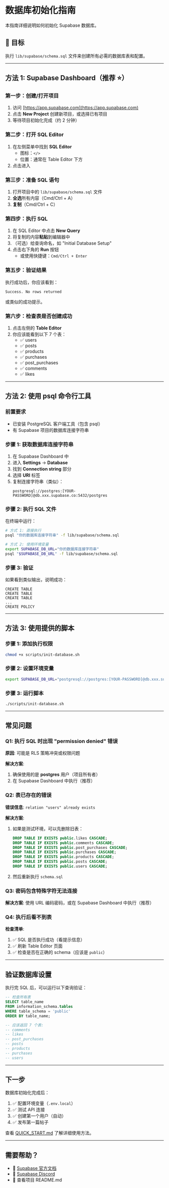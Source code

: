 # 数据库初始化指南

本指南详细说明如何初始化 Supabase 数据库。

## 🎯 目标

执行 `lib/supabase/schema.sql` 文件来创建所有必需的数据库表和配置。

---

## 方法 1: Supabase Dashboard（推荐 ⭐）

### 第一步：创建/打开项目

1. 访问 [https://app.supabase.com](https://app.supabase.com)
2. 点击 **New Project** 创建新项目，或选择已有项目
3. 等待项目初始化完成（约 2 分钟）

### 第二步：打开 SQL Editor

1. 在左侧菜单中找到 **SQL Editor**
   - 图标：`</>`
   - 位置：通常在 Table Editor 下方
2. 点击进入

### 第三步：准备 SQL 语句

1. 打开项目中的 `lib/supabase/schema.sql` 文件
2. **全选**所有内容（Cmd/Ctrl + A）
3. **复制**（Cmd/Ctrl + C）

### 第四步：执行 SQL

1. 在 SQL Editor 中点击 **New Query**
2. 将复制的内容**粘贴**到编辑器中
3. （可选）给查询命名，如 "Initial Database Setup"
4. 点击右下角的 **Run** 按钮
   - 或使用快捷键：`Cmd/Ctrl + Enter`

### 第五步：验证结果

执行成功后，你应该看到：

```
Success. No rows returned
```

或类似的成功提示。

### 第六步：检查表是否创建成功

1. 点击左侧的 **Table Editor**
2. 你应该能看到以下 7 个表：
   - ✅ users
   - ✅ posts
   - ✅ products
   - ✅ purchases
   - ✅ post_purchases
   - ✅ comments
   - ✅ likes

---

## 方法 2: 使用 psql 命令行工具

### 前置要求

- 已安装 PostgreSQL 客户端工具（包含 psql）
- 有 Supabase 项目的数据库连接字符串

### 步骤 1: 获取数据库连接字符串

1. 在 Supabase Dashboard 中
2. 进入 **Settings** → **Database**
3. 找到 **Connection string** 部分
4. 选择 **URI** 标签
5. 复制连接字符串（类似）：
   ```
   postgresql://postgres:[YOUR-PASSWORD]@db.xxx.supabase.co:5432/postgres
   ```

### 步骤 2: 执行 SQL 文件

在终端中运行：

```bash
# 方式 1: 直接执行
psql "你的数据库连接字符串" -f lib/supabase/schema.sql

# 方式 2: 使用环境变量
export SUPABASE_DB_URL="你的数据库连接字符串"
psql "$SUPABASE_DB_URL" -f lib/supabase/schema.sql
```

### 步骤 3: 验证

如果看到类似输出，说明成功：

```
CREATE TABLE
CREATE TABLE
CREATE TABLE
...
CREATE POLICY
```

---

## 方法 3: 使用提供的脚本

### 步骤 1: 添加执行权限

```bash
chmod +x scripts/init-database.sh
```

### 步骤 2: 设置环境变量

```bash
export SUPABASE_DB_URL="postgresql://postgres:[YOUR-PASSWORD]@db.xxx.supabase.co:5432/postgres"
```

### 步骤 3: 运行脚本

```bash
./scripts/init-database.sh
```

---

## 常见问题

### Q1: 执行 SQL 时出现 "permission denied" 错误

**原因**: 可能是 RLS 策略冲突或权限问题

**解决方案**:

1. 确保使用的是 **postgres** 用户（项目所有者）
2. 在 Supabase Dashboard 中执行（推荐）

### Q2: 表已存在的错误

**错误信息**: `relation "users" already exists`

**解决方案**:

1. 如果是测试环境，可以先删除旧表：
   ```sql
   DROP TABLE IF EXISTS public.likes CASCADE;
   DROP TABLE IF EXISTS public.comments CASCADE;
   DROP TABLE IF EXISTS public.post_purchases CASCADE;
   DROP TABLE IF EXISTS public.purchases CASCADE;
   DROP TABLE IF EXISTS public.products CASCADE;
   DROP TABLE IF EXISTS public.posts CASCADE;
   DROP TABLE IF EXISTS public.users CASCADE;
   ```
2. 然后重新执行 `schema.sql`

### Q3: 密码包含特殊字符无法连接

**解决方案**:
使用 URL 编码密码，或在 Supabase Dashboard 中执行（推荐）

### Q4: 执行后看不到表

**检查清单**:

1. ✅ SQL 是否执行成功（看提示信息）
2. ✅ 刷新 Table Editor 页面
3. ✅ 检查是否在正确的 schema（应该是 `public`）

---

## 验证数据库设置

执行完 SQL 后，可以运行以下查询验证：

```sql
-- 检查所有表
SELECT table_name
FROM information_schema.tables
WHERE table_schema = 'public'
ORDER BY table_name;

-- 应该返回 7 个表:
-- comments
-- likes
-- post_purchases
-- posts
-- products
-- purchases
-- users
```

---

## 下一步

数据库初始化完成后：

1. ✅ 配置环境变量（`.env.local`）
2. ✅ 测试 API 连接
3. ✅ 创建第一个用户（自动）
4. ✅ 发布第一篇帖子

查看 [QUICK_START.md](./QUICK_START.md) 了解详细使用方法。

---

## 需要帮助？

- 📖 [Supabase 官方文档](https://supabase.com/docs)
- 💬 [Supabase Discord](https://discord.supabase.com)
- 📧 查看项目 README.md
